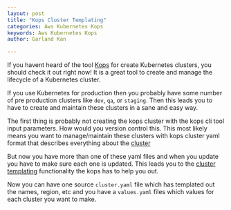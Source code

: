 ```yaml
---
layout: post
title: "Kops Cluster Templating"
categories: Aws Kubernetes Kops
keywords: Aws Kubernetes Kops
author: Garland Kan

---
```


If you havent heard of the tool [Kops][kops] for create Kubernetes clusters, you should check it out right now! It is a great tool to create and manage the lifecycle of a Kubernetes cluster.

If you use Kubernetes for production then you probably have some number of pre production clusters like `dev`, `qa`, or `staging`. Then this leads you to have to create and maintain these clusters in a sane and easy way.

The first thing is probably not creating the kops cluster with the kops cli tool input parameters.
How would you version control this. This most likely means you want to manage/maintain these clusters with kops cluster yaml format that describes everything about the [cluster][cluster]

But now you have more than one of these yaml files and when you update you have to make sure each one is updated. This leads you to the [cluster templating][cluster-templating] functionality the kops has to help you out.

Now you can have one source `cluster.yaml` file which has templated out the names, region, etc and you have a `values.yaml` files which values for each cluster you want to make.


[kops]: https://github.com/kubernetes/kops
[cluster]: https://github.com/kubernetes/kops/blob/master/docs/apireference/examples/cluster/cluster.yaml
[cluster-templating]: https://github.com/kubernetes/kops/blob/master/docs/cluster_template.md